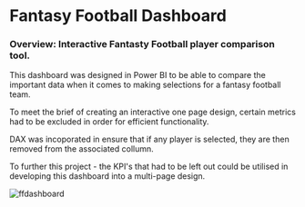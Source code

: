 # Fantasy Football Dashboard
### Overview: Interactive Fantasty Football player comparison tool.

This dashboard was designed in Power BI to be able to compare the important data when it comes to making selections for a fantasy football team. 

To meet the brief of creating an interactive one page design, certain metrics had to be excluded in order for efficient functionality.

DAX was incoporated in ensure that if any player is selected, they are then removed from the associated collumn. 

To further this project - the KPI's that had to be left out could be utilised in developing this dashboard into a multi-page design.

![ffdashboard](https://user-images.githubusercontent.com/99413257/157912067-e400c028-8737-4065-b060-1c98ab47bab3.gif)

